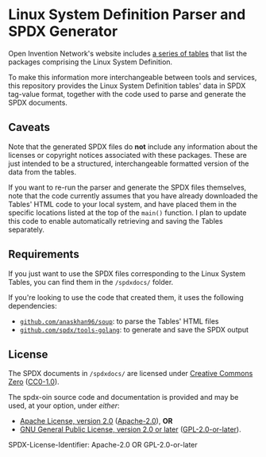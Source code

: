 # Linux System Definition Parser and SPDX Generator

Open Invention Network's website includes [a series of tables](https://www.openinventionnetwork.com/joining-oin/linux-system/) that list the
packages comprising the Linux System Definition.

To make this information more interchangeable between tools and services, this
repository provides the Linux System Definition tables' data in SPDX tag-value
format, together with the code used to parse and generate the SPDX documents.

## Caveats

Note that the generated SPDX files do **not** include any information about the
licenses or copyright notices associated with these packages. These are just
intended to be a structured, interchangeable formatted version of the data from
the tables.

If you want to re-run the parser and generate the SPDX files themselves, note
that the code currently assumes that you have already downloaded the Tables'
HTML code to your local system, and have placed them in the specific locations
listed at the top of the `main()` function. I plan to update this code to enable
automatically retrieving and saving the Tables separately.

## Requirements

If you just want to use the SPDX files corresponding to the Linux System Tables,
you can find them in the `/spdxdocs/` folder.

If you're looking to use the code that created them, it uses the following dependencies:

* [`github.com/anaskhan96/soup`](https://github.com/anaskhan96/soup): to parse the Tables' HTML files
* [`github.com/spdx/tools-golang`](https://github.com/spdx/tools-golang): to generate and save the SPDX output

## License

The SPDX documents in `/spdxdocs/` are licensed under [Creative Commons Zero](https://creativecommons.org/publicdomain/zero/1.0/) ([CC0-1.0](https://spdx.org/licenses/CC0-1.0.html)).

The spdx-oin source code and documentation is provided and may be used, at your
option, under *either*:
* [Apache License, version 2.0](https://www.apache.org/licenses/LICENSE-2.0) ([Apache-2.0](https://spdx.org/licenses/Apache-2.0.html)), **OR**
* [GNU General Public License, version 2.0 or later](https://www.gnu.org/licenses/old-licenses/gpl-2.0.en.html) ([GPL-2.0-or-later](https://spdx.org/licenses/GPL-2.0-or-later.html)).

SPDX-License-Identifier: Apache-2.0 OR GPL-2.0-or-later
